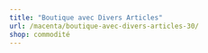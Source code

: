 ```yaml
---
title: "Boutique avec Divers Articles"
url: /macenta/boutique-avec-divers-articles-30/
shop: commodité
---
```

